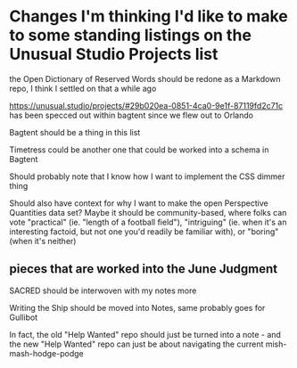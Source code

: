 # Changes I'm thinking I'd like to make to some standing listings on the Unusual Studio Projects list

the Open Dictionary of Reserved Words should be redone as a Markdown repo, I think I settled on that a while ago

https://unusual.studio/projects/#29b020ea-0851-4ca0-9e1f-87119fd2c71c has been specced out within bagtent since we flew out to Orlando

Bagtent should be a thing in this list

Timetress could be another one that could be worked into a schema in Bagtent

Should probably note that I know how I want to implement the CSS dimmer thing

Should also have context for why I want to make the open Perspective Quantities data set? Maybe it should be community-based, where folks can vote "practical" (ie. "length of a football field"), "intriguing" (ie. when it's an interesting factoid, but not one you'd readily be familiar with), or "boring" (when it's neither)

## pieces that are worked into the June Judgment

SACRED should be interwoven with my notes more

Writing the Ship should be moved into Notes, same probably goes for Gullibot

In fact, the old "Help Wanted" repo should just be turned into a note - and the new "Help Wanted" repo can just be about navigating the current mish-mash-hodge-podge
